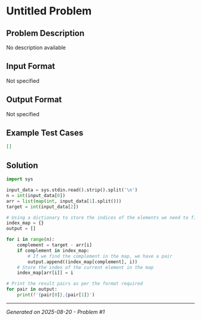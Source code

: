# Untitled Problem

## Problem Description
No description available

## Input Format
Not specified

## Output Format
Not specified

## Example Test Cases
```json
[]
```

## Solution
```python
import sys

input_data = sys.stdin.read().strip().split('\n')
n = int(input_data[0])
arr = list(map(int, input_data[1].split()))
target = int(input_data[2])

# Using a dictionary to store the indices of the elements we need to find pairs
index_map = {}
output = []

for i in range(n):
    complement = target - arr[i]
    if complement in index_map:
        # If we find the complement in the map, we have a pair
        output.append((index_map[complement], i))
    # Store the index of the current element in the map
    index_map[arr[i]] = i

# Print the result pairs as per the format required
for pair in output:
    print(f'{pair[0]},{pair[1]}')
```

---
*Generated on 2025-08-20 - Problem #1*